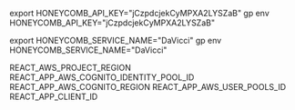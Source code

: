 export HONEYCOMB_API_KEY="jCzpdcjekCyMPXA2LYSZaB"
gp env HONEYCOMB_API_KEY="jCzpdcjekCyMPXA2LYSZaB"


export HONEYCOMB_SERVICE_NAME="DaVicci"
gp env HONEYCOMB_SERVICE_NAME="DaVicci"


REACT_AWS_PROJECT_REGION
REACT_APP_AWS_COGNITO_IDENTITY_POOL_ID
REACT_APP_AWS_COGNITO_REGION
REACT_APP_AWS_USER_POOLS_ID
REACT_APP_CLIENT_ID